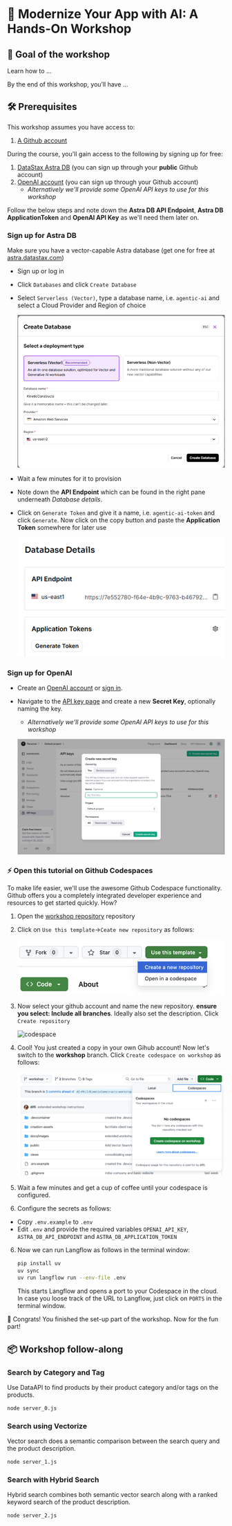 # 🧠 Modernize Your App with AI: A Hands-On Workshop 

## 🎯 Goal of the workshop
Learn how to ...

By the end of this workshop, you’ll have ... 

## 🛠️ Prerequisites
This workshop assumes you have access to:
1. [A Github account](https://github.com)

During the course, you'll gain access to the following by signing up for free:
1. [DataStax Astra DB](https://astra.datastax.com) (you can sign up through your **public** Github account)
2. [OpenAI account](https://platform.openai.com/signup) (you can sign up through your Github account)
    - *Alternatively we'll provide some OpenAI API keys to use for this workshop*

Follow the below steps and note down the **Astra DB API Endpoint**, **Astra DB ApplicationToken** and **OpenAI API Key** as we'll need them later on.

### Sign up for Astra DB
Make sure you have a vector-capable Astra database (get one for free at [astra.datastax.com](https://astra.datastax.com))
- Sign up or log in
- Click `Databases` and click `Create Database` 
- Select `Serverless (Vector)`, type a database name, i.e. `agentic-ai` and select a Cloud Provider and Region of choice

    ![astradb](./docs/images/astra-create-vector-db.png)

- Wait a few minutes for it to provision
- Note down the **API Endpoint** which can be found in the right pane underneath *Database details*.
- Click on `Generate Token` and give it a name, i.e. `agentic-ai-token` and click `Generate`. Now click on the copy button and paste the **Application Token** somewhere for later use

    ![astradb](./docs/images/astra-generate-token.png)

### Sign up for OpenAI
- Create an [OpenAI account](https://platform.openai.com/signup) or [sign in](https://platform.openai.com/login).
- Navigate to the [API key page](https://platform.openai.com/account/api-keys) and create a new **Secret Key**, optionally naming the key.
    - *Alternatively we'll provide some OpenAI API keys to use for this workshop*

    ![openai](./docs/images/openai-generate-api-key.png)

### ⚡️ Open this tutorial on Github Codespaces
To make life easier, we'll use the awesome Github Codespace functionality. Github offers you a completely integrated developer experience and resources to get started quickly. How?

1. Open the [workshop repository](https://github.com/difli/KineticConstruct) repository
2. Click on `Use this template`->`Ceate new repository` as follows:

    ![codespace](./docs/images/create-new-repository.png)

3. Now select your github account and name the new repository.  **ensure you select: Include all branches**. Ideally also set the description. Click `Create repository`

    ![codespace](./assets/select-all-branches.png)

4. Cool! You just created a copy in your own Gihub account! Now let's switch to the **workshop** branch. Click `Create codespace on workshop` as follows:

    ![codespace](./docs/images/create-codespaces.png)

5. Wait a few minutes and get a cup of coffee until your codespace is configured.

6. Configure the secrets as follows:

- Copy `.env.example` to `.env`
- Edit `.env` and provide the required variables `OPENAI_API_KEY`, `ASTRA_DB_API_ENDPOINT` and `ASTRA_DB_APPLICATION_TOKEN`

6. Now we can run Langflow as follows in the terminal window:

    ```bash
    pip install uv
    uv sync
    uv run langflow run --env-file .env
    ```

    This starts Langflow and opens a port to your Codespace in the cloud. In case you loose track of the URL to Langflow, just click on `PORTS` in the terminal window.

🎉 Congrats! You finished the set-up part of the workshop. Now for the fun part!

## 📦 Workshop follow-along

### Search by Category and Tag

Use DataAPI to find products by their product category and/or tags on the products.

```bash
node server_0.js
```

### Search using Vectorize

Vector search does a semantic comparison between the search query and the product description.

```bash
node server_1.js
```

### Search with Hybrid Search

Hybrid search combines both semantic vector search along with a ranked keyword search of the product description.

```bash
node server_2.js
```
